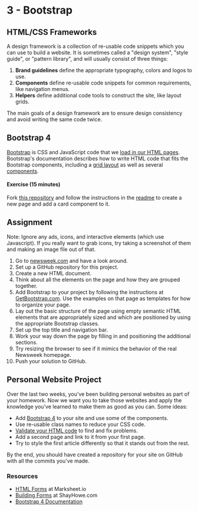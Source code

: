 # 3 - Bootstrap

## HTML/CSS Frameworks

A design framework is a collection of re-usable code snippets which you can use to build a website. It is sometimes called a "design system", "style guide", or "pattern library", and will usually consist of three things:

1. **Brand guidelines** define the appropriate typography, colors and logos to use.
2. **Components** define re-usable code snippets for common requirements, like navigation menus.
3. **Helpers** define additional code tools to construct the site, like layout grids.

The main goals of a design framework are to ensure design consistency and avoid writing the same code twice.

## Bootstrap 4

[Bootstrap](https://getbootstrap.com/) is CSS and JavaScript code that we [load in our HTML pages](https://getbootstrap.com/docs/4.0/getting-started/introduction/). Bootstrap's documentation describes how to write HTML code that fits the Bootstrap components, including a [grid layout](https://getbootstrap.com/docs/4.0/layout/grid/) as well as several [components](https://getbootstrap.com/docs/4.0/components/alerts/).

#### Exercise (15 minutes)

Fork [this repository](https://github.com/NateWr/groupstrap) and follow the instructions in the [readme](https://github.com/NateWr/groupstrap) to create a new page and add a card component to it.



## Assignment

Note: Ignore any ads, icons, and interactive elements (which use Javascript). If you really want to grab icons, try taking a screenshot of them and making an image file out of that.

1. Go to [newsweek.com](http://www.newsweek.com/) and have a look around.
2. Set up a GitHub repository for this project.
3. Create a new HTML document.
4. Think about all the elements on the page and how they are grouped together.
5. Add Bootstrap to your project by following the instructions at [GetBootstrap.com](http://getbootstrap.com/getting-started/). Use the examples on that page as templates for how to organize your page.
6. Lay out the basic structure of the page using empty semantic HTML elements that are appropriately sized and which are positioned by using the appropriate Bootstrap classes.
7. Set up the top title and navigation bar.
8. Work your way down the page by filling in and positioning the additional sections.
9. Try resizing the browser to see if it mimics the behavior of the real Newsweek homepage.
10. Push your solution to GitHub.



## Personal Website Project

Over the last two weeks, you've been building personal websites as part of your homework. Now we want you to take those websites and apply the knowledge you've learned to make them as good as you can. Some ideas:

* Add [Bootstrap 4](https://getbootstrap.com/docs/4.0/getting-started/introduction/) to your site and use some of the components.
* Use re-usable class names to reduce your CSS code.
* [Validate your HTML code](https://validator.w3.org/#validate\_by\_input) to find and fix problems.
* Add a second page and link to it from your first page.
* Try to style the first article differently so that it stands out from the rest.

By the end, you should have created a repository for your site on GitHub with all the commits you've made.



### Resources

* [HTML Forms](http://marksheet.io/html-forms.html) at Marksheet.io
* [Building Forms](http://learn.shayhowe.com/html-css/building-forms/) at ShayHowe.com
* [Bootstrap 4 Documentation](https://getbootstrap.com/)
